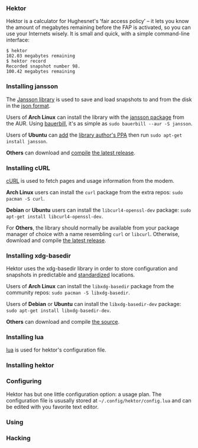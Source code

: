 ### Hektor

Hektor is a calculator for Hughesnet's ʻfair access policyʼ – it lets you know
the amount of megabytes remaining before the FAP is activated, so you can use
your Internets wisely. It is small and quick, with a simple command-line
interface:

    $ hektor
    102.03 megabytes remaining
    $ hektor record
    Recorded snapshot number 98.
    100.42 megabytes remaining

### Installing jansson

The [Jansson library] is used to save and load snapshots to and from the disk in
the [json format].

Users of **Arch Linux** can install the library with the [jansson
package][jansson-aur] from the AUR. Using [bauerbill], it's as simple as `sudo
bauerbill --aur -S jansson`.

Users of **Ubuntu** can [add][add-ppa] the [library author's PPA][jansson-ppa]
then run `sudo apt-get install jansson`.

**Others** can download and [compile][jansson-compile] [the latest
release][jansson-dl].

[Jansson library]: http://digip.org/jansson/
[json format]: http://json.org
[jansson-aur]: http://aur.archlinux.org/packages.php?ID=35622
[bauerbill]: http://xyne.archlinux.ca/info/bauerbill
[jansson-ppa]: https://edge.launchpad.net/~petri/+archive/ppa
[add-ppa]: https://edge.launchpad.net/+help/soyuz/ppa-sources-list.html
[jansson-dl]: http://digip.org/jansson/releases/jansson-1.2.1.tar.bz2
[jansson-compile]: http://digip.org/jansson/doc/1.2/gettingstarted.html

### Installing cURL

[cURL] is used to fetch pages and usage information from the modem.

**Arch Linux** users can install the `curl` package from the extra repos: `sudo
pacman -S curl`.

**Debian** or **Ubuntu** users can install the `libcurl4-openssl-dev` package:
`sudo apt-get install libcurl4-openssl-dev`.

For **Others**, the library should normally be available from your package
manager of choice with a name resembling `curl` or `libcurl`. Otherwise,
download and compile [the latest release][curl-dl].

[cURL]: http://curl.haxx.se/
[curl-dl]: http://curl.haxx.se/download.html

### Installing xdg-basedir

Hektor uses the xdg-basedir library in order to store configuration and
snapshots in predictable and [standardized] locations.

Users of **Arch Linux** can install the `libxdg-basedir` package from the
community repos: `sudo pacman -S libxdg-basedir`.

Users of **Debian** or **Ubuntu** can install the `libxdg-basedir-dev` package:
`sudo apt-get install libxdg-basedir-dev`.

**Others** can download and compile [the source][basedir-dl].

[standardized]: http://standards.freedesktop.org/basedir-spec/basedir-spec-latest.html
[basedir-dl]: http://n.ethz.ch/student/nevillm/download/libxdg-basedir/

### Installing lua

[lua] is used for hektor's configuration file.

[lua]: http://lua.org/

### Installing hektor

### Configuring

Hektor has but one little configuration option: a usage plan. The configuration
file is ususally stored at `~/.config/hektor/config.lua` and can be edited with
you favorite text editor.

### Using

### Hacking
